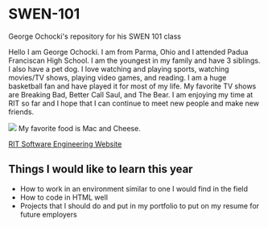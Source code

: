# SWEN-101
George Ochocki's repository for his SWEN 101 class

Hello I am George Ochocki. I am from Parma, Ohio and I attended Padua Franciscan High School. I am the youngest in my family and have 3 siblings. I also have a pet dog. I love watching and playing sports, watching movies/TV shows, playing video games, and reading. I am a huge basketball fan and have played it for most of my life. My favorite TV shows are Breaking Bad, Better Call Saul, and The Bear. I am enjoying my time at RIT so far and I hope that I can continue to meet new people and make new friends. 

<img src="https://food.fnr.sndimg.com/content/dam/images/food/fullset/2020/05/11/GettyImages_mac-and-cheese_s4x3.jpg.rend.hgtvcom.1280.1280.suffix/1589228187607.jpeg">
My favorite food is Mac and Cheese. 

<a href="https://www.rit.edu/computing/department-software-engineering">RIT Software Engineering Website</a> 

<body>

<h2>Things I would like to learn this year</h2>
<ul>
  <li>How to work in an environment similar to one I would find in the field</li>
  <li>How to code in HTML well</li>
  <li>Projects that I should do and put in my portfolio to put on my resume for future employers</li>
</ul>  

</body>
</html>
